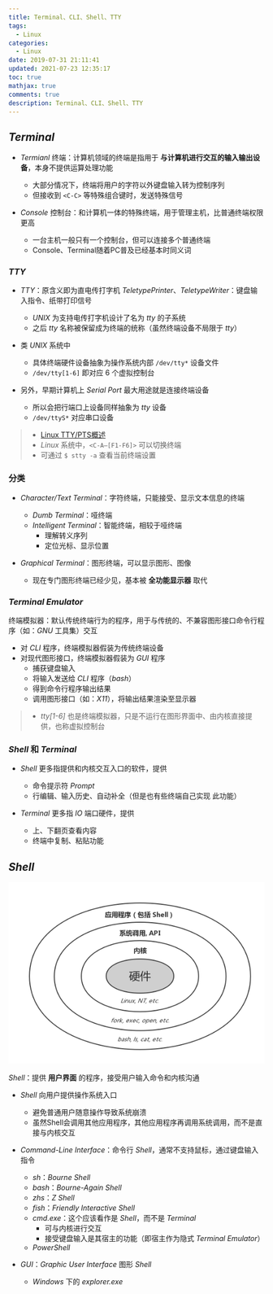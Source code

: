 ```yaml
---
title: Terminal、CLI、Shell、TTY
tags:
  - Linux
categories:
  - Linux
date: 2019-07-31 21:11:41
updated: 2021-07-23 12:35:17
toc: true
mathjax: true
comments: true
description: Terminal、CLI、Shell、TTY
---
```


##	*Terminal*

-	*Termianl* 终端：计算机领域的终端是指用于 **与计算机进行交互的输入输出设备**，本身不提供运算处理功能
	-	大部分情况下，终端将用户的字符以外键盘输入转为控制序列
	-	但接收到 `<C-C>` 等特殊组合键时，发送特殊信号

-	*Console* 控制台：和计算机一体的特殊终端，用于管理主机，比普通终端权限更高
	-	一台主机一般只有一个控制台，但可以连接多个普通终端
	-	Console、Terminal随着PC普及已经基本时同义词

###	*TTY*

-	*TTY*：原含义即为直电传打字机 *TeletypePrinter*、*TeletypeWriter*：键盘输入指令、纸带打印信号
	-	*UNIX* 为支持电传打字机设计了名为 *tty* 的子系统
	-	之后 *tty* 名称被保留成为终端的统称（虽然终端设备不局限于 *tty*）

-	类 *UNIX* 系统中
	-	具体终端硬件设备抽象为操作系统内部 `/dev/tty*` 设备文件
	-	`/dev/tty[1-6]` 即对应 6 个虚拟控制台

-	另外，早期计算机上 *Serial Port* 最大用途就是连接终端设备
	-	所以会把行端口上设备同样抽象为 *tty* 设备
	-	`/dev/ttyS*` 对应串口设备

> - [Linux TTY/PTS概述](https://segmentfault.com/a/1190000009082089)
> - *Linux* 系统中，`<C-A—[F1-F6]>` 可以切换终端
> -	可通过 `$ stty -a` 查看当前终端设置

###	分类

-	*Character/Text Terminal*：字符终端，只能接受、显示文本信息的终端
	-	*Dumb Terminal*：哑终端
	-	*Intelligent Terminal*：智能终端，相较于哑终端
		-	理解转义序列
		-	定位光标、显示位置

-	*Graphical Terminal*：图形终端，可以显示图形、图像
	-	现在专门图形终端已经少见，基本被 **全功能显示器** 取代

###	*Terminal Emulator*

终端模拟器：默认传统终端行为的程序，用于与传统的、不兼容图形接口命令行程序（如：*GNU* 工具集）交互

-	对 *CLI* 程序，终端模拟器假装为传统终端设备
-	对现代图形接口，终端模拟器假装为 *GUI* 程序
	-	捕获键盘输入
	-	将输入发送给 *CLI* 程序（*bash*）
	-	得到命令行程序输出结果
	-	调用图形接口（如：*X11*），将输出结果渲染至显示器

> - *tty[1-6]* 也是终端模拟器，只是不运行在图形界面中、由内核直接提供，也称虚拟控制台

###	*Shell* 和 *Terminal*

-	*Shell* 更多指提供和内核交互入口的软件，提供
	-	命令提示符 *Prompt*
	-	行编辑、输入历史、自动补全（但是也有些终端自己实现
		此功能）

-	*Terminal* 更多指 *IO* 端口硬件，提供
	-	上、下翻页查看内容
	-	终端中复制、粘贴功能

##	*Shell*

![pc_architecture](imgs/pc_architecture.png)

*Shell*：提供 **用户界面** 的程序，接受用户输入命令和内核沟通

-	*Shell* 向用户提供操作系统入口
	-	避免普通用户随意操作导致系统崩溃
	-	虽然Shell会调用其他应用程序，其他应用程序再调用系统调用，而不是直接与内核交互

-	*Command-Line Interface*：命令行 *Shell*，通常不支持鼠标，通过键盘输入指令
	-	*sh*：*Bourne Shell*
	-	*bash*：*Bourne-Again Shell*
	-	*zhs*：*Z Shell*
	-	*fish*：*Friendly Interactive Shell*
	-	*cmd.exe*：这个应该看作是 *Shell*，而不是 *Terminal*
		-	可与内核进行交互
		-	接受键盘输入是其宿主的功能（即宿主作为隐式 *Terminal Emulator*）
	-	*PowerShell*

-	*GUI*：*Graphic User Interface* 图形 *Shell*
	-	*Windows* 下的 *explorer.exe*


